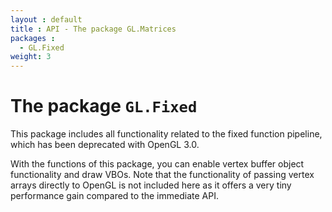 ```yaml
---
layout : default
title : API - The package GL.Matrices
packages :
  - GL.Fixed
weight: 3
---
```


# The package `GL.Fixed`

This package includes all functionality related to the fixed function pipeline,
which has been deprecated with OpenGL 3.0.

With the functions of this package, you can enable vertex buffer object functionality
and draw VBOs. Note that the functionality of passing vertex arrays directly to
OpenGL is not included here as it offers a very tiny performance gain compared to the
immediate API.